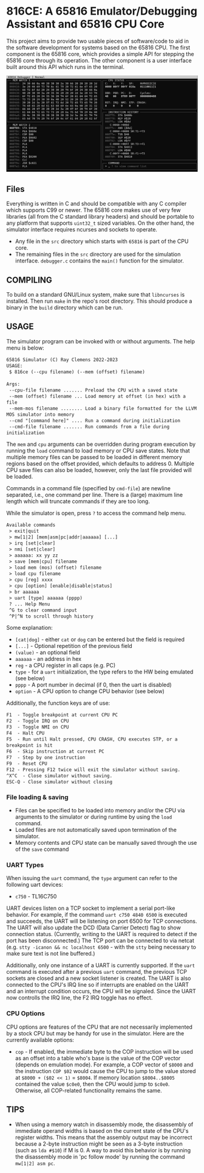 # 816CE: A 65816 Emulator/Debugging Assistant and 65816 CPU Core

This project aims to provide two usable pieces of software/code to aid in the software development for systems based on the 65816 CPU. The first component is the 65816 core, which provides a simple API for stepping the 65816 core through its operation. The other component is a user interface built around this API which runs in the terminal.

![Screenshot of debugger in operation](./debugger.png)

## Files

Everything is written in C and should be compatible with any C compiler which supports C99 or newer. The 65816 core makes use of very few libraries (all from the C standard library headers) and should be portable to any platform that supports `uint32_t` sized variables. On the other hand, the simulator interface requires ncurses and sockets to operate.

* Any file in the `src` directory which starts with `65816` is part of the CPU core.
* The remaining files in the `src` directory are used for the simulation interface. `debugger.c` contains the `main()` function for the simulator.

## COMPILING

To build on a standard GNU/Linux system, make sure that `libncurses` is installed. Then run `make` in the repo's root directory. This should produce a binary in the `build` directory which can be run.

## USAGE

The simulator program can be invoked with or without arguments. The help menu is below:

```
65816 Simulator (C) Ray Clemens 2022-2023
USAGE:
 $ 816ce (--cpu filename) (--mem (offset) filename)

Args:
 --cpu-file filename ....... Preload the CPU with a saved state
 --mem (offset) filename ... Load memory at offset (in hex) with a file
 --mem-mos filename ........ Load a binary file formatted for the LLVM MOS simulator into memory
 --cmd "[command here]" .... Run a command during initialization
 --cmd-file filename ....... Run commands from a file during initialization
```

The `mem` and `cpu` arguments can be overridden during program execution by running the `load` command to load memory or CPU save states. Note that multiple memory files can be passed to be loaded in different memory regions based on the offset provided, which defaults to address 0. Multiple CPU save files can also be loaded, however, only the last file provided will be loaded.

Commands in a command file (specified by `cmd-file`) are newline separated, i.e., one command per line. There is a (large) maximum line length which will truncate commands if they are too long.

While the simulator is open, press `?` to access the command help menu.

```
Available commands
 > exit|quit
 > mw[1|2] [mem|asm|pc|addr|aaaaaa] [...]
 > irq [set|clear]
 > nmi [set|clear]
 > aaaaaa: xx yy zz
 > save [mem|cpu] filename
 > load mem (mos) (offset) filename
 > load cpu filename
 > cpu [reg] xxxx
 > cpu [option] [enable|disable|status]
 > br aaaaaa
 > uart [type] aaaaaa (pppp)
 ? ... Help Menu
 ^G to clear command input
 ^P|^N to scroll through history
```

Some explanation:

* `[cat|dog]` - either `cat` or `dog` can be entered but the field is required
* `[...]` - Optional repetition of the previous field
* `(value)` - an optional field
* `aaaaaa` - an address in hex
* `reg` - a CPU register in all caps (e.g. PC)
* `type` - for a `uart` initialization, the type refers to the HW being emulated (see below)
* `pppp` - A port number in decimal (if 0, then the uart is disabled)
* `option` - A CPU option to change CPU behavior (see below)

Additionally, the function keys are of use:

```
F1  - Toggle breakpoint at current CPU PC
F2  - Toggle IRQ on CPU
F3  - Toggle NMI on CPU
F4  - Halt CPU
F5  - Run until Halt pressed, CPU CRASH, CPU executes STP, or a breakpoint is hit
F6  - Skip instruction at current PC
F7  - Step by one instruction
F9  - Reset CPU
F12 - Pressing F12 twice will exit the simulator without saving.
^X^C  - Close simulator without saving.
ESC-Q - Close simulator without closing
```

### File loading & saving

* Files can be specified to be loaded into memory and/or the CPU via arguments to the simulator or during runtime by using the `load` command.
* Loaded files are not automatically saved upon termination of the simulator.
* Memory contents and CPU state can be manually saved through the use of the `save` command

### UART Types

When issuing the `uart` command, the `type` argument can refer to the following uart devices:
* `c750` - TL16C750

UART devices listen on a TCP socket to implement a serial port-like behavior. For example, if the command `uart c750 4840 6500` is executed and succeeds, the UART will be listening on port 6500 for TCP connections. The UART will also update the DCD (Data Carrier Detect) flag to show connection status. (Currently, writing to the UART is required to detect if the port has been disconnected.) The TCP port can be connected to via netcat (e.g. `stty -icanon && nc localhost 6500` - with the `stty` being necessary to make sure text is not line buffered.)

Additionally, only one instance of a UART is currently supported. If the `uart` command is executed after a previous `uart` command, the previous TCP sockets are closed and a new socket listener is created. The UART is also connected to the CPU's IRQ line so if interrupts are enabled on the UART and an interrupt condition occurs, the CPU will be signaled. Since the UART now controlls the IRQ line, the F2 IRQ toggle has no effect.

### CPU Options

CPU options are features of the CPU that are not necessarily implemented by a stock CPU but may be handy for use in the simulator. Here are the currently available options:
* `cop` - If enabled, the immediate byte to the COP instruction will be used as an offset into a table who's base is the value of the COP vector (depends on emulation mode). For example, a COP vector of `$8000` and the instruction `COP $02` would cause the CPU to jump to the value stored at `$8000 + ($02 << 1)` = `$8004`. If memory location `$8004..$8005` contained the value `$c0e0`, then the CPU would jump to `$c0e0`. Otherwise, all COP-related functionality remains the same.

## TIPS

* When using a memory watch in disassembly mode, the disassembly of immediate operand widths is based on the current state of the CPU's register widths. This means that the assembly output may be incorrect because a 2-byte instruction might be seen as a 3-byte instruction (such as `lda #$10`) if M is 0. A way to avoid this behavior is by running the disassembly mode in 'pc follow mode' by running the command `mw[1|2] asm pc`.

